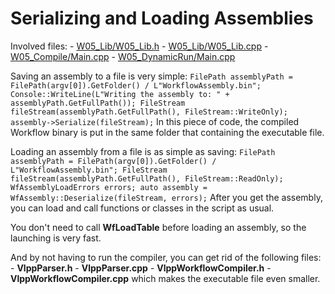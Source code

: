 # Serializing and Loading Assemblies

Involved files: - [W05_Lib/W05_Lib.h](https://github.com/vczh-libraries/Release/blob/master/Tutorial/Console_Workflow/W05_Lib/W05_Lib.h) - [W05_Lib/W05_Lib.cpp](https://github.com/vczh-libraries/Release/blob/master/Tutorial/Console_Workflow/W05_Lib/W05_Lib.cpp) - [W05_Compile/Main.cpp](https://github.com/vczh-libraries/Release/blob/master/Tutorial/Console_Workflow/W05_Compile/Main.cpp) - [W05_DynamicRun/Main.cpp](https://github.com/vczh-libraries/Release/blob/master/Tutorial/Console_Workflow/W05_DynamicRun/Main.cpp)

Saving an assembly to a file is very simple: ``` FilePath assemblyPath = FilePath(argv[0]).GetFolder() / L"WorkflowAssembly.bin"; Console::WriteLine(L"Writing the assembly to: " + assemblyPath.GetFullPath()); FileStream fileStream(assemblyPath.GetFullPath(), FileStream::WriteOnly); assembly->Serialize(fileStream); ``` In this piece of code, the compiled Workflow binary is put in the same folder that containing the executable file.

Loading an assembly from a file is as simple as saving: ``` FilePath assemblyPath = FilePath(argv[0]).GetFolder() / L"WorkflowAssembly.bin"; FileStream fileStream(assemblyPath.GetFullPath(), FileStream::ReadOnly); WfAssemblyLoadErrors errors; auto assembly = WfAssembly::Deserialize(fileStream, errors); ``` After you get the assembly, you can load and call functions or classes in the script as usual.

You don't need to call **WfLoadTable** before loading an assembly, so the launching is very fast.

And by not having to run the compiler, you can get rid of the following files: - **VlppParser.h** - **VlppParser.cpp** - **VlppWorkflowCompiler.h** - **VlppWorkflowCompiler.cpp** which makes the executable file even smaller.

